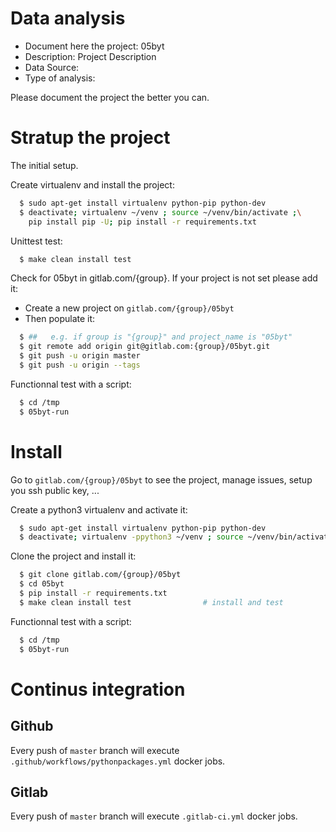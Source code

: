 # Data analysis
- Document here the project: 05byt
- Description: Project Description
- Data Source:
- Type of analysis:

Please document the project the better you can.

# Stratup the project

The initial setup.

Create virtualenv and install the project:
```bash
  $ sudo apt-get install virtualenv python-pip python-dev
  $ deactivate; virtualenv ~/venv ; source ~/venv/bin/activate ;\
    pip install pip -U; pip install -r requirements.txt
```

Unittest test:
```bash
  $ make clean install test
```

Check for 05byt in gitlab.com/{group}.
If your project is not set please add it:

- Create a new project on `gitlab.com/{group}/05byt`
- Then populate it:

```bash
  $ ##   e.g. if group is "{group}" and project_name is "05byt"
  $ git remote add origin git@gitlab.com:{group}/05byt.git
  $ git push -u origin master
  $ git push -u origin --tags
```

Functionnal test with a script:
```bash
  $ cd /tmp
  $ 05byt-run
```
# Install
Go to `gitlab.com/{group}/05byt` to see the project, manage issues,
setup you ssh public key, ...

Create a python3 virtualenv and activate it:
```bash
  $ sudo apt-get install virtualenv python-pip python-dev
  $ deactivate; virtualenv -ppython3 ~/venv ; source ~/venv/bin/activate
```

Clone the project and install it:
```bash
  $ git clone gitlab.com/{group}/05byt
  $ cd 05byt
  $ pip install -r requirements.txt
  $ make clean install test                # install and test
```
Functionnal test with a script:
```bash
  $ cd /tmp
  $ 05byt-run
``` 

# Continus integration
## Github 
Every push of `master` branch will execute `.github/workflows/pythonpackages.yml` docker jobs.
## Gitlab
Every push of `master` branch will execute `.gitlab-ci.yml` docker jobs.
